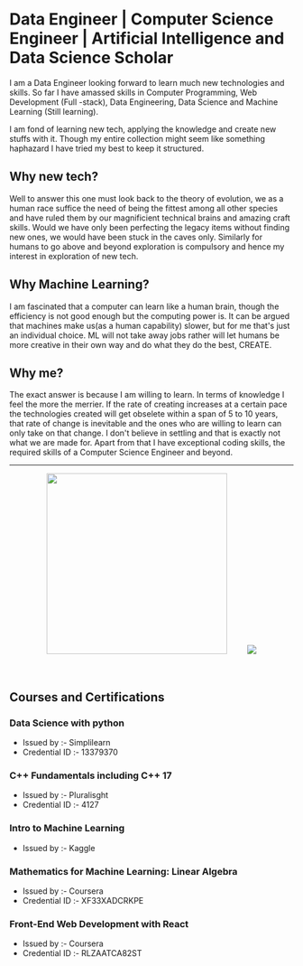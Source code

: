 # Data Engineer | Computer Science Engineer | Artificial Intelligence and Data Science Scholar

I am a Data Engineer looking forward to learn much new technologies and skills. So far I have amassed skills in Computer Programming, Web Development (Full -stack), Data Engineering, Data Science and Machine Learning (Still learning).

I am fond of learning new tech, applying the knowledge and create new stuffs with it. Though my entire collection might seem like something haphazard I have tried my best to keep it structured.

## Why new tech?

Well to answer this one must look back to the theory of evolution, we as a human race suffice the need of being the fittest among all other species and have ruled them by our magnificient technical brains and amazing craft skills. Would we have only been perfecting the legacy items without finding new ones, we would have been stuck in the caves only. Similarly for humans to go above and beyond exploration is compulsory and hence my interest in exploration of new tech.

## Why Machine Learning?

I am fascinated that a computer can learn like a human brain, though the efficiency is not good enough but the computing power is. It can be argued that machines make us(as a human capability) slower, but for me that's just an individual choice. ML will not take away jobs rather will let humans be more creative in their own way and do what they do the best, CREATE.

## Why me?

The exact answer is because I am willing to learn. In terms of knowledge I feel the more the merrier. If the rate of creating increases at a certain pace the technologies created will get obselete within a span of 5 to 10 years, that rate of change is inevitable and the ones who are willing to learn can only take on that change. I don't believe in settling and that is exactly not what we are made for.
Apart from that I have exceptional coding skills, the required skills of a Computer Science Engineer and beyond.

---

<div align="center">
    <img src="https://api.daily.dev/devcards/320b54469cd2482d9f4bfe8758cc6fc3.png?r=m8n" height=320 />  
    &nbsp; &nbsp; &nbsp; &nbsp;
    <img src="https://leetcard.jacoblin.cool/codingcerebrum?theme=dark&font=Source%20Code%20Pro&ext=heatmap"/> 
</div>

&nbsp;
&nbsp;
&nbsp;

## Courses and Certifications

### Data Science with python

* Issued by :- Simplilearn
* Credential ID :- 13379370

### C++ Fundamentals including C++ 17

* Issued by :- Pluralisght
* Credential ID :- 4127

### Intro to Machine Learning

* Issued by :- Kaggle

### Mathematics for Machine Learning: Linear Algebra

* Issued by :- Coursera
* Credential ID :- XF33XADCRKPE

### Front-End Web Development with React

* Issued by :- Coursera
* Credential ID :- RLZAATCA82ST
